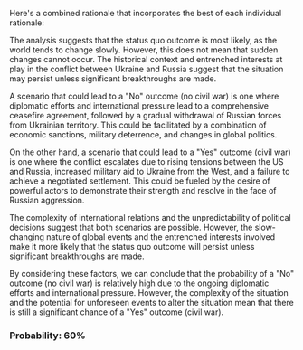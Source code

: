 Here's a combined rationale that incorporates the best of each individual rationale:

The analysis suggests that the status quo outcome is most likely, as the world tends to change slowly. However, this does not mean that sudden changes cannot occur. The historical context and entrenched interests at play in the conflict between Ukraine and Russia suggest that the situation may persist unless significant breakthroughs are made.

A scenario that could lead to a "No" outcome (no civil war) is one where diplomatic efforts and international pressure lead to a comprehensive ceasefire agreement, followed by a gradual withdrawal of Russian forces from Ukrainian territory. This could be facilitated by a combination of economic sanctions, military deterrence, and changes in global politics.

On the other hand, a scenario that could lead to a "Yes" outcome (civil war) is one where the conflict escalates due to rising tensions between the US and Russia, increased military aid to Ukraine from the West, and a failure to achieve a negotiated settlement. This could be fueled by the desire of powerful actors to demonstrate their strength and resolve in the face of Russian aggression.

The complexity of international relations and the unpredictability of political decisions suggest that both scenarios are possible. However, the slow-changing nature of global events and the entrenched interests involved make it more likely that the status quo outcome will persist unless significant breakthroughs are made.

By considering these factors, we can conclude that the probability of a "No" outcome (no civil war) is relatively high due to the ongoing diplomatic efforts and international pressure. However, the complexity of the situation and the potential for unforeseen events to alter the situation mean that there is still a significant chance of a "Yes" outcome (civil war).

### Probability: 60%